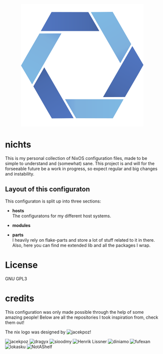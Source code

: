 <p align="center">
  <a href = "https://jacekpoz.pl">
    <img src=./.github/logo.svg  />
  </a>
</p>

# nichts

This is my personal collection of NixOS configuration files, made to be simple
to understand and (somewhat) sane. This project is and will for the forseeable
future be a work in progress, so expect regular and big changes and instability.

## Layout of this configuraton

This configuraton is split up into three sections:

- **hosts**\
  The configuratons for my different host systems.

- **modules**

- **parts**\
  I heavily rely on flake-parts and store a lot of stuff related to it in there.
  Also, here you can find me extended lib and all the packages I wrap.

# License

GNU GPL3

# credits

This configuration was only made possible through the help of some amazing
people! Below are all the repositories I took inspiration from, check them out!

The nix logo was designed by ![jacekpoz](https://jacekpoz.pl)!

![jacekpoz](https://git.jacekpoz.pl/jacekpoz/niksos.git)
![dragyx](https://github.com/dragyx/nichts)
![sioodmy](https://github.com/sioodmy/dotfiles)
![Henrik Lissner](https://github.com/hlissner/dotfiles)
![diniamo](https://github.com/diniamo/niqs)
![fufexan](https://github.com/fufexan)
![lokasku](https://github.com/lokasku/nix-config)
![NotAShelf](https://github.com/notashelf/nyx)
